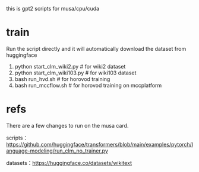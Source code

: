 
this is gpt2 scripts for musa/cpu/cuda

# train
Run the script directly and it will automatically download the dataset from huggingface
1. python start_clm_wiki2.py     # for wiki2 dataset
2. python start_clm_wiki103.py   # for wiki103 dataset
3. bash run_hvd.sh               # for horovod training
4. bash run_mccflow.sh           # for horovod training on mccplatform
# refs
There are a few changes to run on the musa card.

scripts：https://github.com/huggingface/transformers/blob/main/examples/pytorch/language-modeling/run_clm_no_trainer.py

datasets：https://huggingface.co/datasets/wikitext

